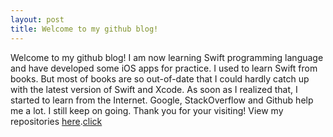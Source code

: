 ```yaml
---
layout: post
title: Welcome to my github blog!
---
```

Welcome to my github blog! I am now learning Swift programming language and have developed some iOS apps for practice.
I used to learn Swift from books. But most of books are so out-of-date that I could hardly catch up with the latest version of Swift and Xcode. As soon as I realized that, I started to learn from the Internet. Google, StackOverflow and Github help me a lot. I still keep on going. Thank you for your visiting! View my repositories [here](https://github.com/LinShiwei).[click]({{site.url}})

